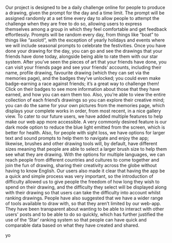 Our project is designed to be a daily challenge online for people to produce a drawing, given the
prompt for the day and a time limit. The prompt will be assigned randomly at a set time every
day to allow people to attempt the challenge when they are free to do so, allowing users to
express themselves among a group in which they feel comfortable and get feedback
effortlessly. Prompts will be random every day, from things like “boat” to things like “axolotl”, with
the exception of yearly holidays and events where we will include seasonal prompts to celebrate
the festivities. Once you have done your drawing for the day, you can go and see the drawings
that your friends have done today, alongside being able to rate them with our star system.
After you’ve seen the pieces of art that your friends have done, you can visit your friends page
and see your friends’ accounts, including their name, profile drawing, favourite drawing (which
they can set via the memories page), and the badges they’ve unlocked; you could even make
badge-earning a race against friends; it’s a great way to challenge them! Click on their badges
to see more information about those that they have earned, and how you can earn them too.
Also, you’re able to view the entire collection of each friend’s drawings so you can explore their
creative mind; you can do the same for your own pictures from the memories page, which
displays your complete works in order, from most recent, in a nice gallery view.
To cater to our future users, we have added multiple features to help make our web app more
accessible. A very commonly desired feature is our dark mode option to reduce the blue light
emitted from the screen, which is better for health. Also, for people with sight loss, we have
options for larger text and sound prompts to help them to navigate and enjoy the app; likewise,
brushes and other drawing tools will, by default, have different sizes meaning that people are
able to select a larger brush size to help them see what they are drawing. With the options for
multiple languages, we can reach people from different countries and cultures to come together
and join the fun of drawing, sharing their creativity across the globe without having to know
English.
Our users also made it clear that having the app be a quick and simple process was very
important, so the introduction of difficulty allowed us to give people the freedom of how long they
wish to spend on their drawing, and the difficulty they select will be displayed along with their
drawing so that users can take the difficulty into account whilst ranking drawings. People have
also suggested that we have a wider range of tools available to draw with, so that they aren’t
limited by our web-app. They have been transparent about wanting to be able to interact with
other users' posts and to be able to do so quickly, which has further justified the use of the ‘Star’
ranking system so that people can have quick and comparable data based on what they have
created and shared.




yo